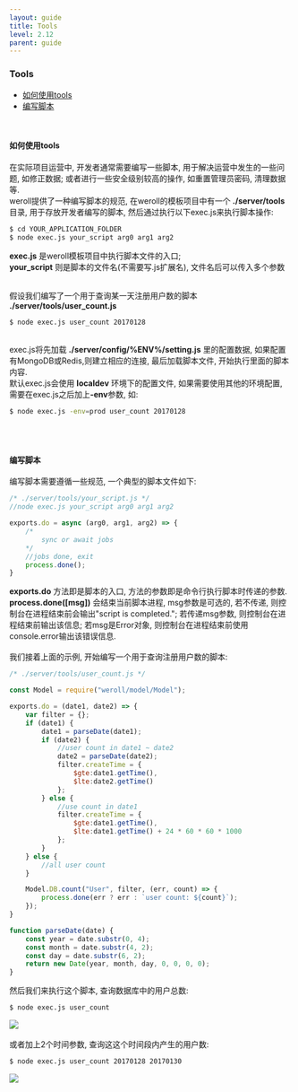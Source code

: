 ```yaml
---
layout: guide
title: Tools
level: 2.12
parent: guide
---
```


<h3>Tools</h3>
<ul class="guide_index">
    <li><a href="#how">如何使用tools</a></li>
    <li><a href="#code">编写脚本</a></li>
</ul>
<br>
<h4><a name="how">如何使用tools</a></h4>
在实际项目运营中, 开发者通常需要编写一些脚本, 用于解决运营中发生的一些问题, 如修正数据; 或者进行一些安全级别较高的操作, 如重置管理员密码, 清理数据等.
<br>
weroll提供了一种编写脚本的规范, 在weroll的模板项目中有一个 <b>./server/tools</b> 目录, 用于存放开发者编写的脚本, 然后通过执行以下exec.js来执行脚本操作:

```bash
$ cd YOUR_APPLICATION_FOLDER
$ node exec.js your_script arg0 arg1 arg2
```

<b>exec.js</b> 是weroll模板项目中执行脚本文件的入口; <br>
<b>your_script</b> 则是脚本的文件名(不需要写.js扩展名), 文件名后可以传入多个参数

<br>
假设我们编写了一个用于查询某一天注册用户数的脚本 <b>./server/tools/user_count.js</b>

```bash
$ node exec.js user_count 20170128
```

<br>
exec.js将先加载 <b>./server/config/%ENV%/setting.js</b> 里的配置数据, 如果配置有MongoDB或Redis,则建立相应的连接, 最后加载脚本文件, 开始执行里面的脚本内容.<br>
默认exec.js会使用 <b>localdev</b> 环境下的配置文件, 如果需要使用其他的环境配置, 需要在exec.js之后加上<b>-env</b>参数, 如:<br>

```bash
$ node exec.js -env=prod user_count 20170128
```

<br>
<br>
<h4><a name="code">编写脚本</a></h4>
编写脚本需要遵循一些规范, 一个典型的脚本文件如下:

```js
/* ./server/tools/your_script.js */
//node exec.js your_script arg0 arg1 arg2

exports.do = async (arg0, arg1, arg2) => {
    /*
        sync or await jobs
    */
    //jobs done, exit
    process.done();
}
```

<b>exports.do</b> 方法即是脚本的入口, 方法的参数即是命令行执行脚本时传递的参数.
<br>
<b>process.done([msg])</b> 会结束当前脚本进程, msg参数是可选的, 若不传递, 则控制台在进程结束前会输出"script is completed."; 若传递msg参数, 则控制台在进程结束前输出该信息; 若msg是Error对象, 则控制台在进程结束前使用console.error输出该错误信息.
<br>
<br>
我们接着上面的示例, 开始编写一个用于查询注册用户数的脚本:

```js
/* ./server/tools/user_count.js */

const Model = require("weroll/model/Model");

exports.do = (date1, date2) => {
    var filter = {};
    if (date1) {
        date1 = parseDate(date1);
        if (date2) {
            //user count in date1 ~ date2
            date2 = parseDate(date2);
            filter.createTime = {
                $gte:date1.getTime(),
                $lte:date2.getTime()
            };
        } else {
            //use count in date1
            filter.createTime = {
                $gte:date1.getTime(),
                $lte:date1.getTime() + 24 * 60 * 60 * 1000
            };
        }
    } else {
        //all user count
    }

    Model.DB.count("User", filter, (err, count) => {
        process.done(err ? err : `user count: ${count}`);
    });
}

function parseDate(date) {
    const year = date.substr(0, 4);
    const month = date.substr(4, 2);
    const day = date.substr(6, 2);
    return new Date(year, month, day, 0, 0, 0, 0);
}
```

然后我们来执行这个脚本, 查询数据库中的用户总数:

```bash
$ node exec.js user_count
```

<div class="screenshot">
<img src="/public/img/exec_1.jpg">
</div>
<br>
或者加上2个时间参数, 查询这这个时间段内产生的用户数:

```bash
$ node exec.js user_count 20170128 20170130
```

<div class="screenshot">
<img src="/public/img/exec_2.jpg">
</div>

